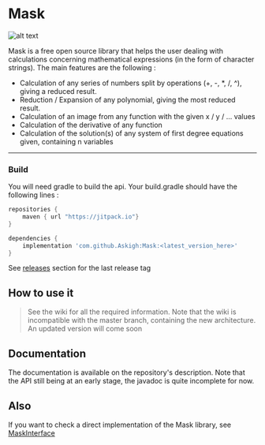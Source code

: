 # Mask

![alt text](https://media.discordapp.net/attachments/376468898800730116/560199740155887619/icon.png "Logo")

Mask is a free open source library that helps the user dealing with calculations concerning mathematical expressions (in the form of character strings). The main features are the following : 

* Calculation of any series of numbers split by operations (+, -, *, /, ^), giving a reduced result.
* Reduction / Expansion of any polynomial, giving the most reduced result.
* Calculation of an image from any function with the given x / y / ... values
* Calculation of the derivative of any function
* Calculation of the solution(s) of any system of first degree equations given, containing n variables

***

### Build

You will need gradle to build the api. Your build.gradle should have the following lines :

```groovy
repositories {
    maven { url "https://jitpack.io"}
}

dependencies {
    implementation 'com.github.Askigh:Mask:<latest_version_here>'
}
```
See [releases](https://github.com/Askigh/Mask/releases) section for the last release tag

## How to use it

> See the wiki for all the required information. Note that the wiki is incompatible with the master branch, containing the new
architecture. An updated version will come soon

## Documentation

The documentation is available on the repository's description. Note that the API still being at an early stage, the javadoc is quite incomplete for now.

## Also

If you want to check a direct implementation of the Mask library, see [MaskInterface](https://github.com/lolilolulolilol/MaskInterface)
